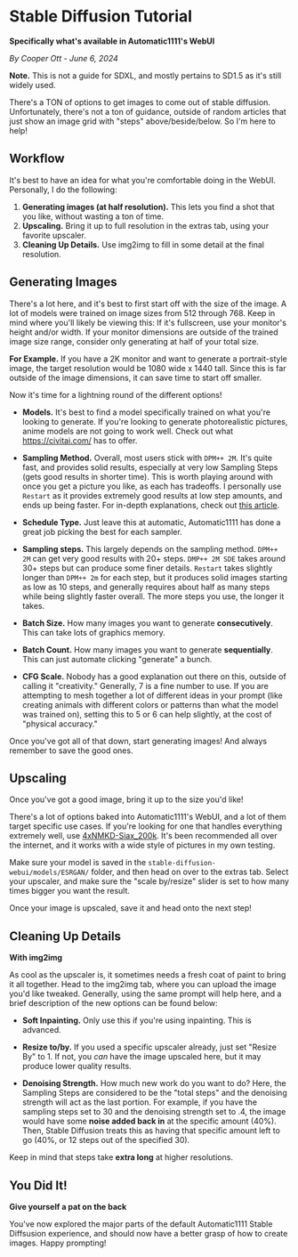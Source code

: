 # Stable Diffusion Tutorial
**Specifically what's available in Automatic1111's WebUI**

*By Cooper Ott - June 6, 2024*

**Note.** This is not a guide for SDXL, and mostly pertains to SD1.5 as it's still widely used.

There's a TON of options to get images to come out of stable diffusion. Unfortunately, there's not a ton of guidance, outside of random articles that just show an image grid with "steps" above/beside/below. So I'm here to help!

## Workflow
It's best to have an idea for what you're comfortable doing in the WebUI. Personally, I do the following:

1. **Generating images (at half resolution).** This lets you find a shot that you like, without wasting a ton of time.
2. **Upscaling.** Bring it up to full resolution in the extras tab, using your favorite upscaler.
3. **Cleaning Up Details.** Use img2img to fill in some detail at the final resolution.

## Generating Images
There's a lot here, and it's best to first start off with the size of the image. A lot of models were trained on image sizes from 512 through 768. Keep in mind where you'll likely be viewing this: If it's fullscreen, use your monitor's height and/or width. If your monitor dimensions are outside of the trained image size range, consider only generating at half of your total size.

**For Example.** If you have a 2K monitor and want to generate a portrait-style image, the target resolution would be 1080 wide x 1440 tall. Since this is far outside of the image dimensions, it can save time to start off smaller.

Now it's time for a lightning round of the different options!

- **Models.** It's best to find a model specifically trained on what you're looking to generate. If you're looking to generate photorealistic pictures, anime models are not going to work well. Check out what https://civitai.com/ has to offer.

- **Sampling Method.** Overall, most users stick with `DPM++ 2M`. It's quite fast, and provides solid results, especially at very low Sampling Steps (gets good results in shorter time). This is worth playing around with once you get a picture you like, as each has tradeoffs. I personally use `Restart` as it provides extremely good results at low step amounts, and ends up being faster. For in-depth explanations, check out [this article](https://www.felixsanz.dev/articles/complete-guide-to-samplers-in-stable-diffusion#karras-variants).

- **Schedule Type.** Just leave this at automatic, Automatic1111 has done a great job picking the best for each sampler.

- **Sampling steps.** This largely depends on the sampling method. `DPM++ 2M` can get very good results with 20+ steps. `DMP++ 2M SDE` takes around 30+ steps but can produce some finer details. `Restart` takes slightly longer than `DPM++ 2m` for each step, but it produces solid images starting as low as 10 steps, and generally requires about half as many steps while being slightly faster overall. The more steps you use, the longer it takes.

- **Batch Size.** How many images you want to generate **consecutively**. This can take lots of graphics memory.

- **Batch Count.** How many images you want to generate **sequentially**. This can just automate clicking "generate" a bunch.

- **CFG Scale.** Nobody has a good explanation out there on this, outside of calling it "creativity." Generally, 7 is a fine number to use. If you are attempting to mesh together a lot of different ideas in your prompt (like creating animals with different colors or patterns than what the model was trained on), setting this to 5 or 6 can help slightly, at the cost of "physical accuracy."

Once you've got all of that down, start generating images! And always remember to save the good ones.

## Upscaling
Once you've got a good image, bring it up to the size you'd like!

There's a lot of options baked into Automatic1111's WebUI, and a lot of them target specific use cases. If you're looking for one that handles everything extremely well, use [4xNMKD-Siax_200k](https://openmodeldb.info/models/4x-NMKD-Siax-CX). It's been recommended all over the internet, and it works with a wide style of pictures in my own testing.

Make sure your model is saved in the `stable-diffusion-webui/models/ESRGAN/` folder, and then head on over to the extras tab. Select your upscaler, and make sure the "scale by/resize" slider is set to how many times bigger you want the result.

Once your image is upscaled, save it and head onto the next step!

## Cleaning Up Details
**With img2img**

As cool as the upscaler is, it sometimes needs a fresh coat of paint to bring it all together. Head to the img2img tab, where you can upload the image you'd like tweaked. Generally, using the same prompt will help here, and a brief description of the new options can be found below:

- **Soft Inpainting.** Only use this if you're using inpainting. This is advanced.

- **Resize to/by.** If you used a specific upscaler already, just set "Resize By" to 1. If not, you *can* have the image upscaled here, but it may produce lower quality results.

- **Denoising Strength.** How much new work do you want to do? Here, the Sampling Steps are considered to be the "total steps" and the denoising strength will act as the last portion. For example, if you have the sampling steps set to 30 and the denoising strength set to .4, the image would have some **noise added back in** at the specific amount (40%). Then, Stable Diffusion treats this as having that specific amount left to go (40%, or 12 steps out of the specified 30).

Keep in mind that steps take **extra long** at higher resolutions.

## You Did It!
**Give yourself a pat on the back**

You've now explored the major parts of the default Automatic1111 Stable Diffsusion experience, and should now have a better grasp of how to create images. Happy prompting!